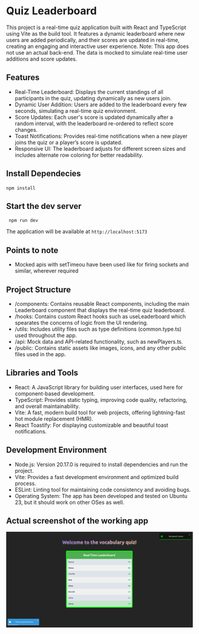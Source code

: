 # Quiz Leaderboard

 This project is a real-time quiz application built with React and TypeScript using Vite as the build tool. It features a dynamic leaderboard where new users are added periodically, and their scores are updated in real-time, creating an engaging and interactive user experience.
 Note: This app does not use an actual back-end. The data is mocked to simulate real-time user additions and score updates.

## Features
- Real-Time Leaderboard: Displays the current standings of all participants in the quiz, updating dynamically as new users join.
- Dynamic User Addition: Users are added to the leaderboard every few seconds, simulating a real-time quiz environment.
- Score Updates: Each user's score is updated dynamically after a random interval, with the leaderboard re-ordered to reflect score changes.
- Toast Notifications: Provides real-time notifications when a new player joins the quiz or a player’s score is updated.
- Responsive UI: The leaderboard adjusts for different screen sizes and includes alternate row coloring for better readability.

## Install Dependecies
```
npm install
```

## Start the dev server
```
 npm run dev
```
 The application will be available at `http://localhost:5173`

## Points to note
- Mocked apis with setTimeou have been used like for firing sockets and similar, wherever required

## Project Structure
- /components: Contains reusable React components, including the main Leaderboard component that displays the real-time quiz leaderboard.
- /hooks: Contains custom React hooks such as useLeaderboard which spearates the concerns of logic from the UI rendering.
- /utils: Includes utility files such as type definitions (common.type.ts) used throughout the app.
- /api: Mock data and API-related functionality, such as newPlayers.ts.
- /public: Contains static assets like images, icons, and any other public files used in the app.

## Libraries and Tools 
- React: A JavaScript library for building user interfaces, used here for component-based development.
- TypeScript: Provides static typing, improving code quality, refactoring, and overall maintainability.
- Vite: A fast, modern build tool for web projects, offering lightning-fast hot module replacement (HMR).
- React Toastify: For displaying customizable and beautiful toast notifications.

## Development Environment
- Node.js: Version 20.17.0 is required to install dependencies and run the project.
- Vite: Provides a fast development environment and optimized build process.
- ESLint: Linting tool for maintaining code consistency and avoiding bugs.
- Operating System: The app has been developed and tested on Ubuntu 23, but it should work on other OSes as well.

## Actual screenshot of the working app 

![Alt text](public/app_ss.png?raw=true "Title")